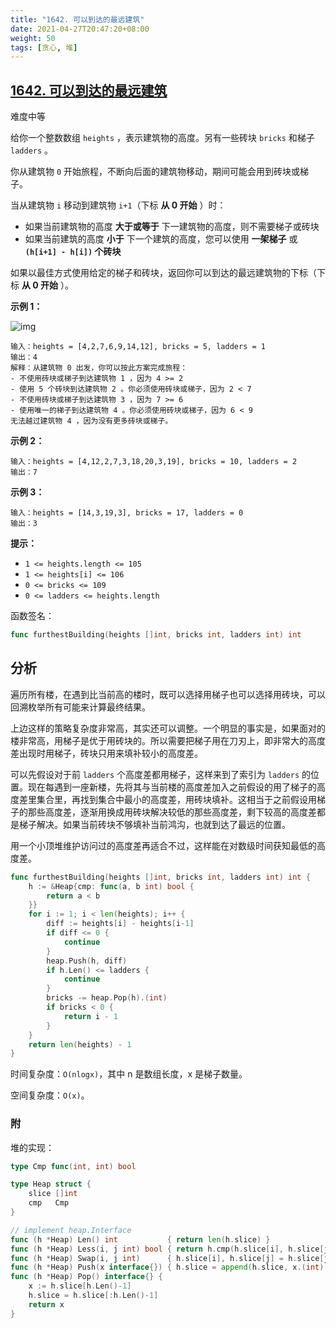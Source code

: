 ```yaml
---
title: "1642. 可以到达的最远建筑"
date: 2021-04-27T20:47:20+08:00
weight: 50
tags: [贪心, 堆]
---
```


## [1642. 可以到达的最远建筑](https://leetcode-cn.com/problems/furthest-building-you-can-reach/)

难度中等

给你一个整数数组 `heights` ，表示建筑物的高度。另有一些砖块 `bricks` 和梯子 `ladders` 。

你从建筑物 `0` 开始旅程，不断向后面的建筑物移动，期间可能会用到砖块或梯子。

当从建筑物 `i` 移动到建筑物 `i+1`（下标 **从 0 开始** ）时：

- 如果当前建筑物的高度 **大于或等于** 下一建筑物的高度，则不需要梯子或砖块
- 如果当前建筑的高度 **小于** 下一个建筑的高度，您可以使用 **一架梯子** 或 **`(h[i+1] - h[i])` 个砖块**

如果以最佳方式使用给定的梯子和砖块，返回你可以到达的最远建筑物的下标（下标 **从 0 开始** ）。

**示例 1：**

![img](https://assets.leetcode-cn.com/aliyun-lc-upload/uploads/2020/10/31/q4.gif)

```
输入：heights = [4,2,7,6,9,14,12], bricks = 5, ladders = 1
输出：4
解释：从建筑物 0 出发，你可以按此方案完成旅程：
- 不使用砖块或梯子到达建筑物 1 ，因为 4 >= 2
- 使用 5 个砖块到达建筑物 2 。你必须使用砖块或梯子，因为 2 < 7
- 不使用砖块或梯子到达建筑物 3 ，因为 7 >= 6
- 使用唯一的梯子到达建筑物 4 。你必须使用砖块或梯子，因为 6 < 9
无法越过建筑物 4 ，因为没有更多砖块或梯子。
```

**示例 2：**

```
输入：heights = [4,12,2,7,3,18,20,3,19], bricks = 10, ladders = 2
输出：7
```

**示例 3：**

```
输入：heights = [14,3,19,3], bricks = 17, ladders = 0
输出：3
```

**提示：**

- `1 <= heights.length <= 105`
- `1 <= heights[i] <= 106`
- `0 <= bricks <= 109`
- `0 <= ladders <= heights.length`

函数签名：

```go
func furthestBuilding(heights []int, bricks int, ladders int) int
```

## 分析

遍历所有楼，在遇到比当前高的楼时，既可以选择用梯子也可以选择用砖块，可以回溯枚举所有可能来计算最终结果。

上边这样的策略复杂度非常高，其实还可以调整。一个明显的事实是，如果面对的楼非常高，用梯子是优于用砖块的。所以需要把梯子用在刀刃上，即非常大的高度差出现时用梯子，砖块只用来填补较小的高度差。

可以先假设对于前 `ladders` 个高度差都用梯子，这样来到了索引为 `ladders` 的位置。现在每遇到一座新楼，先将其与当前楼的高度差加入之前假设的用了梯子的高度差里集合里，再找到集合中最小的高度差，用砖块填补。这相当于之前假设用梯子的那些高度差，逐渐用换成用砖块解决较低的那些高度差，剩下较高的高度差都是梯子解决。如果当前砖块不够填补当前鸿沟，也就到达了最远的位置。

用一个小顶堆维护访问过的高度差再适合不过，这样能在对数级时间获知最低的高度差。

```go
func furthestBuilding(heights []int, bricks int, ladders int) int {
	h := &Heap{cmp: func(a, b int) bool {
		return a < b
	}}
	for i := 1; i < len(heights); i++ {
		diff := heights[i] - heights[i-1]
		if diff <= 0 {
			continue
		}
		heap.Push(h, diff)
		if h.Len() <= ladders {
			continue
		}
		bricks -= heap.Pop(h).(int)
		if bricks < 0 {
			return i - 1
		}
	}
	return len(heights) - 1
}
```

时间复杂度：`O(nlogx)`，其中 n 是数组长度，x 是梯子数量。

空间复杂度：`O(x)`。

### 附

堆的实现：

```go
type Cmp func(int, int) bool

type Heap struct {
	slice []int
	cmp   Cmp
}

// implement heap.Interface
func (h *Heap) Len() int           { return len(h.slice) }
func (h *Heap) Less(i, j int) bool { return h.cmp(h.slice[i], h.slice[j]) }
func (h *Heap) Swap(i, j int)      { h.slice[i], h.slice[j] = h.slice[j], h.slice[i] }
func (h *Heap) Push(x interface{}) { h.slice = append(h.slice, x.(int)) }
func (h *Heap) Pop() interface{} {
	x := h.slice[h.Len()-1]
	h.slice = h.slice[:h.Len()-1]
	return x
}
```
